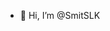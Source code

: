 - 👋 Hi, I’m @SmitSLK


<!---
SmitSLK/SmitSLK is a ✨ special ✨ repository because its `README.md` (this file) appears on your GitHub profile.
You can click the Preview link to take a look at your changes.
--->
